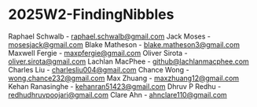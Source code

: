 # 2025W2-FindingNibbles

Raphael Schwalb - raphael.schwalb@gmail.com
Jack Moses - mosesjack@gmail.com
Blake Matheson - blake.matheson3@gmail.com
Maxwell Fergie - maxpfergie@gmail.com
Oliver Sirota - oliver.sirota@gmail.com
Lachlan MacPhee - github@lachlanmacphee.com
Charles Liu - charlesliu004@gmail.com
Chance Wong - wong.chance232@gmail.com
Max Zhuang - maxzhuang12@gmail.com
Kehan Ranasinghe - kehanran51423@gmail.com
Dhruv P Redhu - redhudhruvpoojari@gmail.com
Clare Ahn - ahnclare110@gmail.com